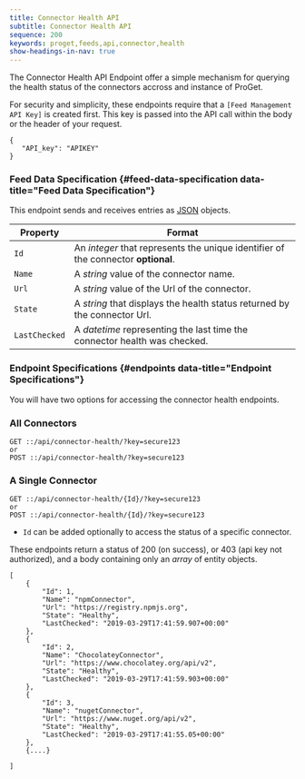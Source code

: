```yaml
---
title: Connector Health API
subtitle: Connector Health API
sequence: 200
keywords: proget,feeds,api,connector,health
show-headings-in-nav: true
---
```


The Connector Health API Endpoint offer a simple mechanism for querying the health status of the connectors accross and instance of ProGet.

For security and simplicity, these endpoints require that a `[Feed Management API Key]` is created first. This key is passed into the API call within the body or the header of your request.

```
{
   "API_key": "APIKEY"
}
```

### Feed Data Specification {#feed-data-specification data-title="Feed Data Specification"}

This endpoint sends and receives entries as [JSON](http://json.org/) objects.


Property               | Format
-----------------------|----------
`Id`                 | An *integer* that represents the unique identifier of the connector **optional**.
`Name`             | A *string* value of the connector name.
`Url`          | A *string* value of the Url of the connector.
`State`          | A *string* that displays the health status returned by the connector Url.
`LastChecked`               | A *datetime* representing the last time the connector health was checked.


### Endpoint Specifications {#endpoints data-title="Endpoint Specifications"}

You will have two options for accessing the connector health endpoints.


### All Connectors

```
GET ::/api/connector-health/?key=secure123 
or
POST ::/api/connector-health/?key=secure123 
```
### A Single Connector

```
GET ::/api/connector-health/{Id}/?key=secure123 
or
POST ::/api/connector-health/{Id}/?key=secure123 
```

- `Id` can be added optionally to access the status of a specific connector.


These endpoints return a status of 200 (on success), or 403 (api key not authorized), and a body containing only an *array* of entity objects. 


```
[
    {
        "Id": 1,
        "Name": "npmConnector",
        "Url": "https://registry.npmjs.org",
        "State": "Healthy",
        "LastChecked": "2019-03-29T17:41:59.907+00:00"
    },
    {
        "Id": 2,
        "Name": "ChocolateyConnector",
        "Url": "https://www.chocolatey.org/api/v2",
        "State": "Healthy",
        "LastChecked": "2019-03-29T17:41:59.903+00:00"
    },
    {
        "Id": 3,
        "Name": "nugetConnector",
        "Url": "https://www.nuget.org/api/v2",
        "State": "Healthy",
        "LastChecked": "2019-03-29T17:41:55.05+00:00"
    },
    {....}

]
```
